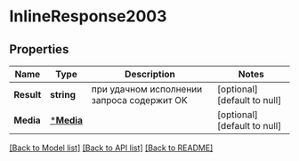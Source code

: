 # InlineResponse2003

## Properties
Name | Type | Description | Notes
------------ | ------------- | ------------- | -------------
**Result** | **string** | при удачном исполнении запроса содержит OK | [optional] [default to null]
**Media** | [***Media**](media.md) |  | [optional] [default to null]

[[Back to Model list]](../README.md#documentation-for-models) [[Back to API list]](../README.md#documentation-for-api-endpoints) [[Back to README]](../README.md)

